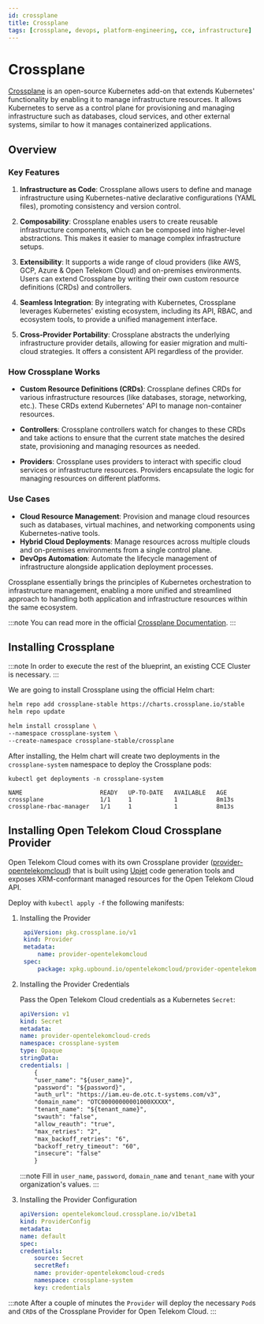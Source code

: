 ```yaml
---
id: crossplane
title: Crossplane
tags: [crossplane, devops, platform-engineering, cce, infrastructure]
---
```


# Crossplane

[Crossplane](https://www.crossplane.io/) is an open-source Kubernetes add-on that extends Kubernetes' functionality by enabling it to manage infrastructure resources. It allows Kubernetes to serve as a control plane for provisioning and managing infrastructure such as databases, cloud services, and other external systems, similar to how it manages containerized applications.

## Overview

### Key Features

1. **Infrastructure as Code**: Crossplane allows users to define and manage infrastructure using Kubernetes-native declarative configurations (YAML files), promoting consistency and version control.

2. **Composability**: Crossplane enables users to create reusable infrastructure components, which can be composed into higher-level abstractions. This makes it easier to manage complex infrastructure setups.

3. **Extensibility**: It supports a wide range of cloud providers (like AWS, GCP, Azure & Open Telekom Cloud) and on-premises environments. Users can extend Crossplane by writing their own custom resource definitions (CRDs) and controllers.

4. **Seamless Integration**: By integrating with Kubernetes, Crossplane leverages Kubernetes' existing ecosystem, including its API, RBAC, and ecosystem tools, to provide a unified management interface.

5. **Cross-Provider Portability**: Crossplane abstracts the underlying infrastructure provider details, allowing for easier migration and multi-cloud strategies. It offers a consistent API regardless of the provider.

### How Crossplane Works

- **Custom Resource Definitions (CRDs)**: Crossplane defines CRDs for various infrastructure resources (like databases, storage, networking, etc.). These CRDs extend Kubernetes' API to manage non-container resources.

- **Controllers**: Crossplane controllers watch for changes to these CRDs and take actions to ensure that the current state matches the desired state, provisioning and managing resources as needed.

- **Providers**: Crossplane uses providers to interact with specific cloud services or infrastructure resources. Providers encapsulate the logic for managing resources on different platforms.

### Use Cases

- **Cloud Resource Management**: Provision and manage cloud resources such as databases, virtual machines, and networking components using Kubernetes-native tools.
- **Hybrid Cloud Deployments**: Manage resources across multiple clouds and on-premises environments from a single control plane.
- **DevOps Automation**: Automate the lifecycle management of infrastructure alongside application deployment processes.

Crossplane essentially brings the principles of Kubernetes orchestration to infrastructure management, enabling a more unified and streamlined approach to handling both application and infrastructure resources within the same ecosystem.

:::note
You can read more in the official [Crossplane Documentation](https://docs.crossplane.io/v1.16/).
:::

## Installing Crossplane

:::note
In order to execute the rest of the blueprint, an existing CCE Cluster is necessary.
:::

We are going to install Crossplane using the official Helm chart:

```bash
helm repo add crossplane-stable https://charts.crossplane.io/stable
helm repo update

helm install crossplane \
--namespace crossplane-system \
--create-namespace crossplane-stable/crossplane 
```

After installing, the Helm chart will create two deployments in the `crossplane-system` namespace to deploy the Crossplane pods:

```shell
kubectl get deployments -n crossplane-system

NAME                      READY   UP-TO-DATE   AVAILABLE   AGE
crossplane                1/1     1            1           8m13s
crossplane-rbac-manager   1/1     1            1           8m13s
```

## Installing Open Telekom Cloud Crossplane Provider

Open Telekom Cloud comes with its own Crossplane provider ([provider-opentelekomcloud](https://github.com/opentelekomcloud/provider-opentelekomcloud)) that is built using [Upjet](https://github.com/crossplane/upjet) code generation tools and exposes XRM-conformant managed resources for the Open Telekom Cloud API.

Deploy with `kubectl apply -f` the following manifests:

1. Installing the Provider

   ```yaml title="provider.yaml"
    apiVersion: pkg.crossplane.io/v1
    kind: Provider
    metadata:
        name: provider-opentelekomcloud
    spec:
        package: xpkg.upbound.io/opentelekomcloud/provider-opentelekomcloud:v0.1.0
   ```

2. Installing the Provider Credentials

    Pass the Open Telekom Cloud credentials as a Kubernetes `Secret`:

    ```yaml title="provider-creds.yaml"
    apiVersion: v1
    kind: Secret
    metadata:
    name: provider-opentelekomcloud-creds
    namespace: crossplane-system
    type: Opaque
    stringData:
    credentials: |
        {
        "user_name": "${user_name}",
        "password": "${password}",
        "auth_url": "https://iam.eu-de.otc.t-systems.com/v3",
        "domain_name": "OTC00000000001000XXXXX",
        "tenant_name": "${tenant_name}",
        "swauth": "false",
        "allow_reauth": "true",
        "max_retries": "2",
        "max_backoff_retries": "6",
        "backoff_retry_timeout": "60",
        "insecure": "false"
        }
   ```

   :::note
   Fill in `user_name`, `password`, `domain_name` and `tenant_name` with your organization's values.
   :::

3. Installing the Provider Configuration

    ```yaml title="provider-config.yaml"
    apiVersion: opentelekomcloud.crossplane.io/v1beta1
    kind: ProviderConfig
    metadata:
    name: default
    spec:
    credentials:
        source: Secret
        secretRef:
        name: provider-opentelekomcloud-creds
        namespace: crossplane-system
        key: credentials
   ```

:::note
After a couple of minutes the `Provider` will deploy the necessary `Pod`s and `CRD`s of the Crossplane Provider for Open Telekom Cloud.
:::
